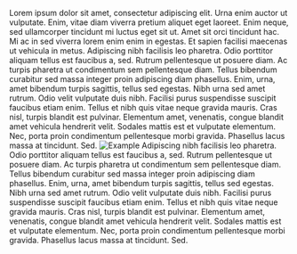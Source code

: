Lorem ipsum dolor sit amet, consectetur adipiscing elit. Urna enim auctor ut vulputate. Enim, vitae diam viverra pretium aliquet eget laoreet. Enim neque, sed ullamcorper tincidunt mi luctus eget sit ut. Amet sit orci tincidunt hac. Mi ac in sed viverra lorem enim enim in egestas. Et sapien facilisi maecenas ut vehicula in metus.
Adipiscing nibh facilisis leo pharetra. Odio porttitor aliquam tellus est faucibus a, sed. Rutrum pellentesque ut posuere diam. Ac turpis pharetra ut condimentum sem pellentesque diam. Tellus bibendum curabitur sed massa integer proin adipiscing diam phasellus. Enim, urna, amet bibendum turpis sagittis, tellus sed egestas. Nibh urna sed amet rutrum.
Odio velit vulputate duis nibh. Facilisi purus suspendisse suscipit faucibus etiam enim. Tellus et nibh quis vitae neque gravida mauris. Cras nisl, turpis blandit est pulvinar. Elementum amet, venenatis, congue blandit amet vehicula hendrerit velit. Sodales mattis est et vulputate elementum. Nec, porta proin condimentum pellentesque morbi gravida. Phasellus lacus massa at tincidunt. Sed.
![Example](/example.jpg)
Adipiscing nibh facilisis leo pharetra. Odio porttitor aliquam tellus est faucibus a, sed. Rutrum pellentesque ut posuere diam. Ac turpis pharetra ut condimentum sem pellentesque diam. Tellus bibendum curabitur sed massa integer proin adipiscing diam phasellus. Enim, urna, amet bibendum turpis sagittis, tellus sed egestas. Nibh urna sed amet rutrum.
Odio velit vulputate duis nibh. Facilisi purus suspendisse suscipit faucibus etiam enim. Tellus et nibh quis vitae neque gravida mauris. Cras nisl, turpis blandit est pulvinar. Elementum amet, venenatis, congue blandit amet vehicula hendrerit velit. Sodales mattis est et vulputate elementum. Nec, porta proin condimentum pellentesque morbi gravida. Phasellus lacus massa at tincidunt. Sed.
